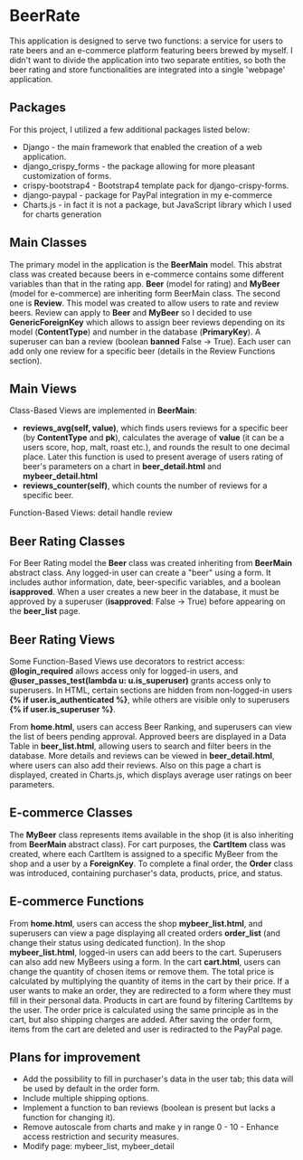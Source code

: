 # BeerRate

This application is designed to serve two functions: a service for users to rate beers and an e-commerce platform featuring beers brewed by myself.
I didn't want to divide the application into two separate entities, so both the beer rating and store functionalities are integrated into a single 'webpage' application.

## Packages

For this project, I utilized a few additional packages listed below:
- Django - the main framework that enabled the creation of a web application.
- django_crispy_forms - the package allowing for more pleasant customization of forms.
- crispy-bootstrap4 - Bootstrap4 template pack for django-crispy-forms.
- django-paypal - package for PayPal integration in my e-commerce
- Charts.js - in fact it is not a package, but JavaScript library which I used for charts generation

## Main Classes

The primary model in the application is the **BeerMain** model. This abstrat class was created because beers in e-commerce contains some different variables than that in the rating app. **Beer** (model for rating) and **MyBeer** (model for e-commerce) are inheriting form BeerMain class. 
The second one is **Review**. This model was created to allow users to rate and review beers. Review can apply to **Beer** and **MyBeer** so I decided to use **GenericForeignKey** which allows to assign beer reviews depending on its model (**ContentType**) and number in the database (**PrimaryKey**). A superuser can ban a review (boolean **banned** False -> True). Each user can add only one review for a specific beer (details in the Review Functions section).

## Main Views

Class-Based Views are implemented in **BeerMain**: 
- **reviews_avg(self, value)**, which finds users reviews for a specific beer (by **ContentType** and **pk**), calculates the average of **value** (it can be a users score, hop, malt, roast etc.), and rounds the result to one decimal place. Later this function is used to present average of users rating of beer's parameters on a chart in **beer_detail.html** and **mybeer_detail.html**
- **reviews_counter(self)**, which counts the number of reviews for a specific beer.

Function-Based Views:
detail
handle review

## Beer Rating Classes

For Beer Rating model the **Beer** class was created inheriting from **BeerMain** abstract class. Any logged-in user can create a "beer" using a form. It includes author information, date, beer-specific variables, and a boolean **isapproved**. When a user creates a new beer in the database, it must be approved by a superuser (**isapproved**: False -> True) before appearing on the **beer_list** page.

## Beer Rating Views

Some Function-Based Views use decorators to restrict access: **@login_required** allows access only for logged-in users, and **@user_passes_test(lambda u: u.is_superuser)** grants access only to superusers. In HTML, certain sections are hidden from non-logged-in users **{% if user.is_authenticated %}**, while others are visible only to superusers **{% if user.is_superuser %}**.

From **home.html**, users can access Beer Ranking, and superusers can view the list of beers pending approval. Approved beers are displayed in a Data Table in **beer_list.html**, allowing users to search and filter beers in the database. More details and reviews can be viewed in **beer_detail.html**, where users can also add their reviews. Also on this page a chart is displayed, created in Charts.js, which displays average user ratings on beer parameters.

## E-commerce Classes

The **MyBeer** class represents items available in the shop (it is also inheriting from **BeerMain** abstract class). For cart purposes, the **CartItem** class was created, where each CartItem is assigned to a specific MyBeer from the shop and a user by a **ForeignKey**. To complete a final order, the **Order** class was introduced, containing purchaser's data, products, price, and status.

## E-commerce Functions

From **home.html**, users can access the shop **mybeer_list.html**, and superusers can view a page displaying all created orders **order_list** (and change their status using dedicated function). In the shop **mybeer_list.html**, logged-in users can add beers to the cart. Superusers can also add new MyBeers using a form. In the cart **cart.html**, users can change the quantity of chosen items or remove them. The total price is calculated by multiplying the quantity of items in the cart by their price. If a user wants to make an order, they are redirected to a form where they must fill in their personal data. Products in cart are found by filtering CartItems by the user. The order price is calculated using the same principle as in the cart, but also shipping charges are added. After saving the order form, items from the cart are deleted and user is rediracted to the PayPal page. 

## Plans for improvement

- Add the possibility to fill in purchaser's data in the user tab; this data will be used by default in the order form.
- Include multiple shipping options.
- Implement a function to ban reviews (boolean is present but lacks a function for changing it).
- Remove autoscale from charts and make y in range 0 - 10
​- Enhance access restriction and security measures.
- Modify page: mybeer_list, mybeer_detail





